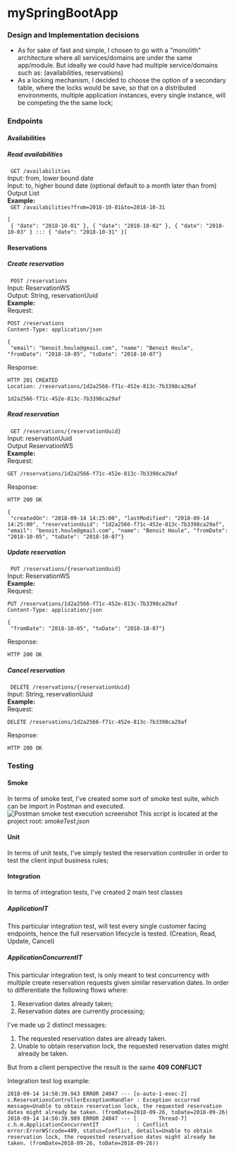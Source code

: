 
  
# mySpringBootApp  
  
### Design and Implementation decisions 

 - As for sake of fast and simple, I chosen to go with a "monolith" architecture where all services/domains are under the same app/module.  But ideally we could have had multiple service/domains such as: (availabilities, reservations)
 - As a locking mechanism, I decided to choose the option of a secondary table, where the locks would be save, so that on a distributed environments, multiple application instances, every single instance, will be competing the the same lock;

  
### Endpoints  
#### Availabilities  
##### Read availabilities  
``` GET /availabilities```  
Input: from, lower bound date  
Input: to, higher bound date (optional default to a month later than from)  
Output List<AvailabilitiesWS>  
**Example:**  
``` GET /availabilities?from=2018-10-01&to=2018-10-31```  
```  
[  
 { "date": "2018-10-01" }, { "date": "2018-10-02" }, { "date": "2018-10-03" } ::: { "date": "2018-10-31" }]  
```  
#### Reservations  
##### Create reservation  
``` POST /reservations```  
Input: ReservationWS  
Output: String, reservationUuid  
**Example:**  
Request:  
```  
POST /reservations  
Content-Type: application/json  
  
{  
 "email": "benoit.houle@gmail.com", "name": "Benoit Houle", "fromDate": "2018-10-05", "toDate": "2018-10-07"}  
```  
Response:  
```  
HTTP 201 CREATED  
Location: /reservations/1d2a2566-f71c-452e-813c-7b3398ca29af  
  
1d2a2566-f71c-452e-813c-7b3398ca29af  
```  
##### Read reservation  
``` GET /reservations/{reservationUuid}```  
Input: reservationUuid  
Output ReservationWS  
**Example:**  
Request:  
```  
GET /reservations/1d2a2566-f71c-452e-813c-7b3398ca29af  
```  
Response:  
```  
HTTP 200 OK  
  
{  
 "createdOn": "2018-09-14 14:25:00", "lastModified": "2018-09-14 14:25:00", "reservationUuid": "1d2a2566-f71c-452e-813c-7b3398ca29af", "email": "benoit.houle@gmail.com", "name": "Benoit Houle", "fromDate": "2018-10-05", "toDate": "2018-10-07"}  
```  
##### Update reservation  
``` PUT /reservations/{reservationUuid}```  
Input: ReservationWS  
**Example:**  
Request:  
```  
PUT /reservations/1d2a2566-f71c-452e-813c-7b3398ca29af  
Content-Type: application/json  
  
{  
 "fromDate": "2018-10-05", "toDate": "2018-10-07"}  
```  
Response:  
```  
HTTP 200 OK  
```  
##### Cancel reservation  
``` DELETE /reservations/{reservationUuid}```  
Input: String, reservationUuid  
**Example:**  
Request:  
```  
DELETE /reservations/1d2a2566-f71c-452e-813c-7b3398ca29af  
```  
Response:  
```  
HTTP 200 OK  
```

### Testing
#### Smoke
In terms of smoke test, I've created some sort of smoke test suite, which can be import in Postman and executed.
![Postman smoke test execution screenshot](smokeTestExecution.png)
This script is located at the project root: *smokeTest.json*
#### Unit
In terms of unit tests, I've simply tested the reservation controller in order to test the client input business rules;
#### Integration
In terms of integration tests, I've created 2 main test classes
##### ApplicationIT
This particular integration test, will test every single customer facing endpoints, hence the full reservation lifecycle is tested. (Creation, Read, Update, Cancel)
##### ApplicationConcurrentIT
This particular integration test, is only meant to test concurrency with multiple create reservation requests given similar reservation dates.
In order to differentiate the following flows where:
 1. Reservation dates already taken;
 2. Reservation dates are currently processing;

I've made up 2 distinct messages:

 1. The requested reservation dates are already taken.
 2. Unable to obtain reservation lock, the requested reservation dates might already be taken.
 
But from a client perspective the result is the same **409 CONFLICT**

Integration test log example:
```
2018-09-14 14:50:39.943 ERROR 24047 --- [o-auto-1-exec-2] c.ReservationsControllerExceptionHandler : Exception occurred message=Unable to obtain reservation lock, the requested reservation dates might already be taken. (fromDate=2018-09-26, toDate=2018-09-26)
2018-09-14 14:50:39.989 ERROR 24047 --- [       Thread-7] c.h.m.ApplicationConcurrentIT            : Conflict error:ErrorWS(code=409, status=Conflict, details=Unable to obtain reservation lock, the requested reservation dates might already be taken. (fromDate=2018-09-26, toDate=2018-09-26))
```
